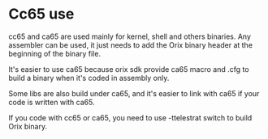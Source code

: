 # Cc65 use

cc65 and ca65 are used mainly for kernel, shell and others binaries. Any assembler can be used, it just needs to add the Orix binary header at the beginning of the binary file.

It's easier to use ca65 because orix sdk provide ca65 macro and .cfg to build a binary when it's coded in assembly only.

Some libs are also build under ca65, and it's easier to link with ca65 if your code is written with ca65.

If you code with cc65 or ca65, you need to use -ttelestrat switch to build Orix binary.
